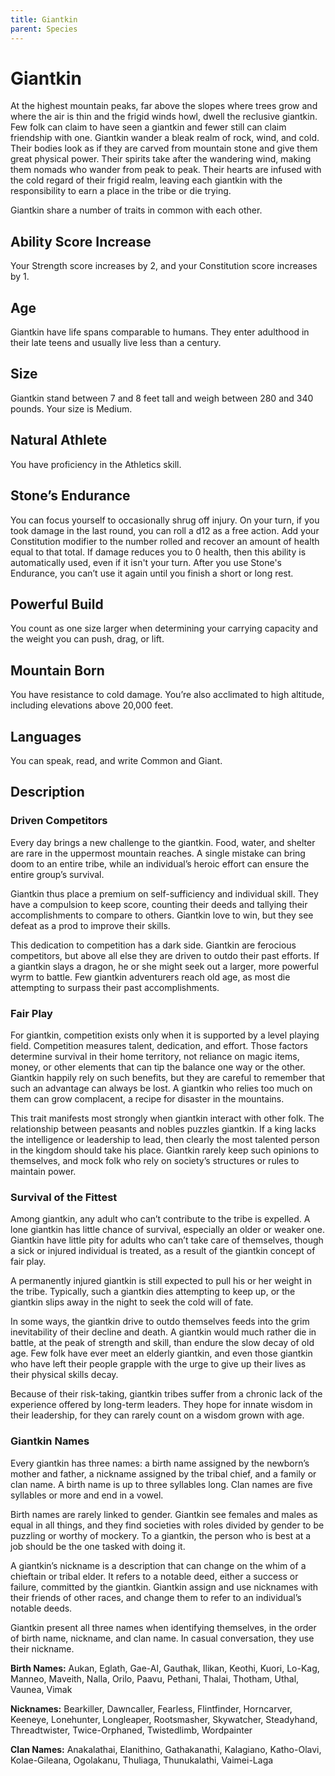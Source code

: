 ```yaml
---
title: Giantkin
parent: Species
---
```


# Giantkin
At the highest mountain peaks, far above the slopes where trees grow and where the air is thin and the frigid winds howl, dwell the reclusive giantkin. Few folk can claim to have seen a giantkin and fewer still can claim friendship with one. Giantkin wander a bleak realm of rock, wind, and cold. Their bodies look as if they are carved from mountain stone and give them great physical power. Their spirits take after the wandering wind, making them nomads who wander from peak to peak. Their hearts are infused with the cold regard of their frigid realm, leaving each giantkin with the responsibility to earn a place in the tribe or die trying.

Giantkin share a number of traits in common with each other.

## Ability Score Increase
Your Strength score increases by 2, and your Constitution score increases by 1.

## Age
Giantkin have life spans comparable to humans. They enter adulthood in their late teens and usually live less than a century.

## Size
Giantkin stand between 7 and 8 feet tall and weigh between 280 and 340 pounds. Your size is Medium.

## Natural Athlete
You have proficiency in the Athletics skill.

## Stone’s Endurance
You can focus yourself to occasionally shrug off injury. On your turn, if you took damage in the last round, you can roll a d12 as a free action. Add your Constitution modifier to the number rolled and recover an amount of health equal to that total. If damage reduces you to 0 health, then this ability is automatically used, even if it isn't your turn. After you use Stone's Endurance, you can’t use it again until you finish a short or long rest.

## Powerful Build
You count as one size larger when determining your carrying capacity and the weight you can push, drag, or lift.

## Mountain Born
You have resistance to cold damage. You’re also acclimated to high altitude, including elevations above 20,000 feet.

## Languages
You can speak, read, and write Common and Giant.

## Description

### Driven Competitors
Every day brings a new challenge to the giantkin. Food, water, and shelter are rare in the uppermost mountain reaches. A single mistake can bring doom to an entire tribe, while an individual’s heroic effort can ensure the entire group’s survival.

Giantkin thus place a premium on self-sufficiency and individual skill. They have a compulsion to keep score, counting their deeds and tallying their accomplishments to compare to others. Giantkin love to win, but they see defeat as a prod to improve their skills.

This dedication to competition has a dark side. Giantkin are ferocious competitors, but above all else they are driven to outdo their past efforts. If a giantkin slays a dragon, he or she might seek out a larger, more powerful wyrm to battle. Few giantkin adventurers reach old age, as most die attempting to surpass their past accomplishments.

### Fair Play
For giantkin, competition exists only when it is supported by a level playing field. Competition measures talent, dedication, and effort. Those factors determine survival in their home territory, not reliance on magic items, money, or other elements that can tip the balance one way or the other. Giantkin happily rely on such benefits, but they are careful to remember that such an advantage can always be lost. A giantkin who relies too much on them can grow complacent, a recipe for disaster in the mountains.

This trait manifests most strongly when giantkin interact with other folk. The relationship between peasants and nobles puzzles giantkin. If a king lacks the intelligence or leadership to lead, then clearly the most talented person in the kingdom should take his place. Giantkin rarely keep such opinions to themselves, and mock folk who rely on society’s structures or rules to maintain power.

### Survival of the Fittest
Among giantkin, any adult who can’t contribute to the tribe is expelled. A lone giantkin has little chance of survival, especially an older or weaker one. Giantkin have little pity for adults who can’t take care of themselves, though a sick or injured individual is treated, as a result of the giantkin concept of fair play.

A permanently injured giantkin is still expected to pull his or her weight in the tribe. Typically, such a giantkin dies attempting to keep up, or the giantkin slips away in the night to seek the cold will of fate.

In some ways, the giantkin drive to outdo themselves feeds into the grim inevitability of their decline and death. A giantkin would much rather die in battle, at the peak of strength and skill, than endure the slow decay of old age. Few folk have ever meet an elderly giantkin, and even those giantkin who have left their people grapple with the urge to give up their lives as their physical skills decay.

Because of their risk-taking, giantkin tribes suffer from a chronic lack of the experience offered by long-term leaders. They hope for innate wisdom in their leadership, for they can rarely count on a wisdom grown with age.

### Giantkin Names
Every giantkin has three names: a birth name assigned by the newborn’s mother and father, a nickname assigned by the tribal chief, and a family or clan name. A birth name is up to three syllables long. Clan names are five syllables or more and end in a vowel.

Birth names are rarely linked to gender. Giantkin see females and males as equal in all things, and they find societies with roles divided by gender to be puzzling or worthy of mockery. To a giantkin, the person who is best at a job should be the one tasked with doing it.

A giantkin’s nickname is a description that can change on the whim of a chieftain or tribal elder. It refers to a notable deed, either a success or failure, committed by the giantkin. Giantkin assign and use nicknames with their friends of other races, and change them to refer to an individual’s notable deeds.

Giantkin present all three names when identifying themselves, in the order of birth name, nickname, and clan name. In casual conversation, they use their nickname.

**Birth Names:** Aukan, Eglath, Gae-Al, Gauthak, Ilikan, Keothi, Kuori, Lo-Kag, Manneo, Maveith, Nalla, Orilo, Paavu, Pethani, Thalai, Thotham, Uthal, Vaunea, Vimak

**Nicknames:** Bearkiller, Dawncaller, Fearless, Flintfinder, Horncarver, Keeneye, Lonehunter, Longleaper, Rootsmasher, Skywatcher, Steadyhand, Threadtwister, Twice-Orphaned, Twistedlimb, Wordpainter

**Clan Names:** Anakalathai, Elanithino, Gathakanathi, Kalagiano, Katho-Olavi, Kolae-Gileana, Ogolakanu, Thuliaga, Thunukalathi, Vaimei-Laga

